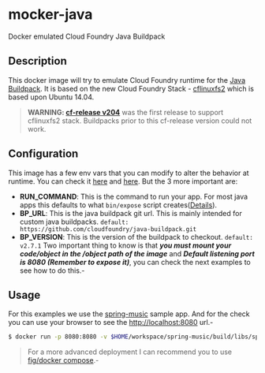 # mocker-java
Docker emulated Cloud Foundry Java Buildpack

## Description

This docker image will try to emulate Cloud Foundry runtime for the [Java Buildpack](https://github.com/cloudfoundry/java-buildpack). It is based on the new Cloud Foundry Stack - [cflinuxfs2](https://github.com/cloudfoundry/stacks) which is based upon Ubuntu 14.04.

> **WARNING: [cf-release v204](https://groups.google.com/a/cloudfoundry.org/forum/#!topic/vcap-dev/gU7rpD8MSC4)** was the first release to support cflinuxfs2 stack. Buildpacks prior to this cf-release version could not work.

## Configuration
This image has a few env vars that you can modify to alter the behavior at runtime. You can check it [here](https://github.com/lcacciagioni/mocker-java/blob/master/Dockerfile#L6) and [here](https://github.com/lcacciagioni/mocker-java/blob/master/entrypoint.sh#L3-L13). But the 3 more important are:
* **RUN_COMMAND**: This is the command to run your app. For most java apps this defaults to what `bin/expose` script creates([Details](http://docs.cloudfoundry.org/buildpacks/custom.html)).
* **BP_URL**: This is the java buildpack git url. This is mainly intended for custom java buildpacks. `default: https://github.com/cloudfoundry/java-buildpack.git`
* **BP_VERSION**: This is the version of the buildpack to checkout. `default: v2.7.1`
Two important thing to know is that ***you must mount your code/object in the /object path of the image*** and ***Default listening port is 8080 (Remember to expose it)***, you can check the next examples to see how to do this.-

## Usage
For this examples we use the [spring-music](https://github.com/cloudfoundry-samples/spring-music#running-the-application-on-cloud-foundry) sample app. And for the check you can use your browser to see the [http://localhost:8080](http://localhost:8080) url.-
```bash
$ docker run -p 8080:8080 -v $HOME/workspace/spring-music/build/libs/spring-music.war:/object cacciald/mocker-java:latest
```

> For a more advanced deployment I can recommend you to use [fig/docker compose](https://docs.docker.com/compose/).-
